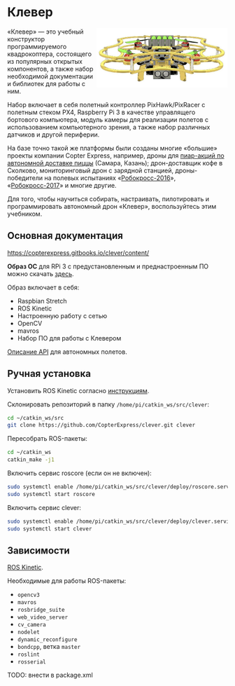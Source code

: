 Клевер
======

<img src="assets/clever.jpg" align="right" width="300px" alt="Клевер">

«Клевер» — это учебный конструктор программируемого квадрокоптера, состоящего из популярных открытых компонентов, а также набор необходимой документации и библиотек для работы с ним.

Набор включает в себя полетный контроллер PixHawk/PixRacer с полетным стеком PX4, Raspberry Pi 3 в качестве управлящего бортового компьютера, модуль камеры для реализации полетов с использованием компьютерного зрения, а также набор различных датчиков и другой периферии.

На базе точно такой же платформы были созданы многие «большие» проекты компании Copter Express, например, дроны для [пиар-акций по автономной доставке пиццы](https://www.youtube.com/watch?v=hmkAoZOtF58) (Самара, Казань); дрон-доставщик кофе в Сколково, мониторинговый дрон с зарядной станцией, дроны-победители на полевых испытаниях «[Робокросс-2016](https://www.youtube.com/watch?v=dGbDaz_VmYU)», «[Робокросс-2017](https://youtu.be/AQnd2CRczbQ)» и многие другие.

Для того, чтобы научиться собирать, настраивать, пилотировать и программировать автономный дрон «Клевер», воспользуйтесь этим учебником.

Основная документация
---------------------

https://copterexpress.gitbooks.io/clever/content/

**Образ ОС** для RPi 3 с предустановленным и преднастроенным ПО можно скачать [здесь](https://copterexpress.gitbooks.io/clever/content/docs/microsd_images.html).

Образ включает в себя:

* Raspbian Stretch
* ROS Kinetic
* Настроенную работу с сетью
* OpenCV
* mavros
* Набор ПО для работы с Клевером

[Описание API](https://copterexpress.gitbooks.io/clever/content/docs/simple_offboard.html) для автономных полетов.

Ручная установка
---------

Установить ROS Kinetic согласно [инструкциям](http://wiki.ros.org/kinetic/Installation).

Склонировать репозиторий в папку `/home/pi/catkin_ws/src/clever`:

```bash
cd ~/catkin_ws/src
git clone https://github.com/CopterExpress/clever.git clever
```

Пересобрать ROS-пакеты:

```bash
cd ~/catkin_ws
catkin_make -j1
```

Включить сервис roscore (если он не включен):

```bash
sudo systemctl enable /home/pi/catkin_ws/src/clever/deploy/roscore.service
sudo systemctl start roscore
```

Включить сервис clever:

```bash
sudo systemctl enable /home/pi/catkin_ws/src/clever/deploy/clever.service
sudo systemctl start clever
```

Зависимости
-----------

[ROS Kinetic](http://wiki.ros.org/kinetic).

Необходимые для работы ROS-пакеты:

* `opencv3`
* `mavros`
* `rosbridge_suite`
* `web_video_server`
* `cv_camera`
* `nodelet`
* `dynamic_reconfigure`
* `bondcpp`, ветка `master`
* `roslint`
* `rosserial`

TODO: внести в package.xml

